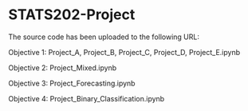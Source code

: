 # STATS202-Project

The source code has been uploaded to the following URL:

Objective 1: Project_A, Project_B, Project_C, Project_D, Project_E.ipynb


Objective 2: Project_Mixed.ipynb


Objective 3: Project_Forecasting.ipynb


Objective 4: Project_Binary_Classification.ipynb

